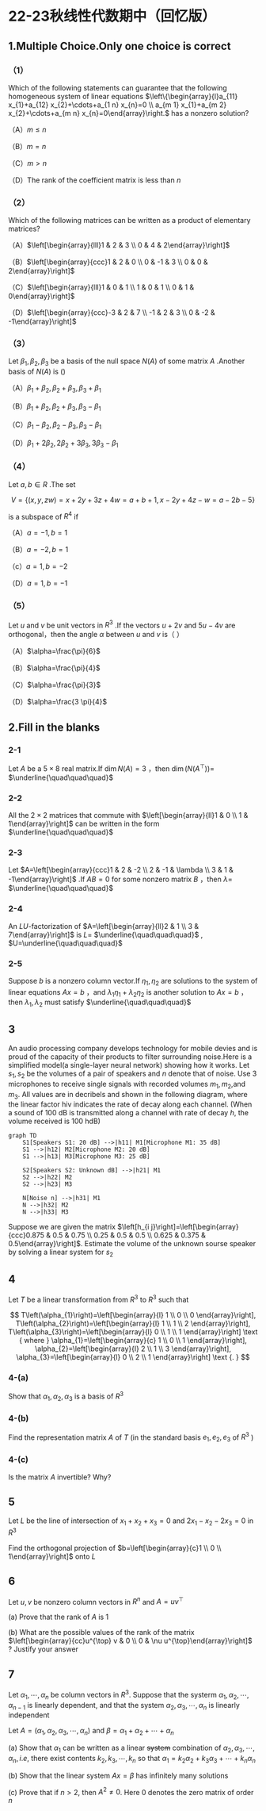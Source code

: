 # 22-23秋线性代数期中（回忆版）

## 1.Multiple Choice.Only one choice is correct

### （1）

Which of the following statements can guarantee that the following homogeneous system of linear equations $\left\{\begin{array}{l}a_{11} x_{1}+a_{12} x_{2}+\cdots+a_{1 n} x_{n}=0 \\ a_{m 1} x_{1}+a_{m 2} x_{2}+\cdots+a_{m n} x_{n}=0\end{array}\right.$ has a nonzero solution?

（A）$m \leq n$

（B）$m=n$

（C）$m>n$

（D）The rank of the coefficient matrix is less than $n$

### （2）

Which of the following matrices can be written as a product of elementary matrices?

（A）$\left[\begin{array}{lll}1 & 2 & 3 \\ 0 & 4 & 2\end{array}\right]$

（B）$\left[\begin{array}{ccc}1 & 2 & 0 \\ 0 & -1 & 3 \\ 0 & 0 & 2\end{array}\right]$

（C）$\left[\begin{array}{lll}1 & 0 & 1 \\ 1 & 0 & 1 \\ 0 & 1 & 0\end{array}\right]$

（D）$\left[\begin{array}{ccc}-3 & 2 & 7 \\ -1 & 2 & 3 \\ 0 & -2 & -1\end{array}\right]$

### （3）

Let $\beta_{1}, \beta_{2}, \beta_{3}$ be a basis of the null space $N(A)$ of some matrix $A$ .Another basis of $N(A)$ is ()

（A）$\beta_{1}+\beta_{2}, \beta_{2}+\beta_{3}, \beta_{3}+\beta_{1}$

（B）$\beta_{1}+\beta_{2}, \beta_{2}+\beta_{3}, \beta_{3}-\beta_{1}$

（C）$\beta_{1}-\beta_{2}, \beta_{2}-\beta_{3}, \beta_{3}-\beta_{1}$

（D）$\beta_{1}+2 \beta_{2}, 2 \beta_{2}+3 \beta_{3}, 3 \beta_{3}-\beta_{1}$

### （4）

Let $a, b \in R$ .The set

$$
V=\{(x, y, z w)=x+2 y+3 z+4 w=a+b+1, x-2 y+4 z-w=a-2 b-5\}
$$

is a subspace of $R^{4}$ if

（A）$a=-1, b=1$

（B）$a=-2, b=1$

（c）$a=1, b=-2$

（D）$a=1, b=-1$

### （5）

Let $u$ and $v$ be unit vectors in $R^{3}$ .If the vectors $u+2 v$ and $5 u-4 v$ are orthogonal，then the angle $\alpha$ between $u$ and $v$ is（ ）

（A）$\alpha=\frac{\pi}{6}$

（B）$\alpha=\frac{\pi}{4}$

（C）$\alpha=\frac{\pi}{3}$

（D）$\alpha=\frac{3 \pi}{4}$

## 2.Fill in the blanks

### 2-1

Let $A$ be a $5 \times 8$ real matrix.If $\operatorname{dim} N(A)=3$ ，then $\operatorname{dim}\left(N\left(A^{\top}\right)\right)=$ $\underline{\quad\quad\quad}$

### 2-2

All the $2 \times 2$ matrices that commute with $\left[\begin{array}{ll}1 & 0 \\ 1 & 1\end{array}\right]$ can be written in the form $\underline{\quad\quad\quad}$

### 2-3

Let $A=\left[\begin{array}{ccc}1 & 2 & -2 \\ 2 & -1 & \lambda \\ 3 & 1 & -1\end{array}\right]$ .If $A B=0$ for some nonzero matrix $B$ ，then $\lambda=$ $\underline{\quad\quad\quad}$

### 2-4

An $L U$-factorization of $A=\left[\begin{array}{ll}2 & 1 \\ 3 & 7\end{array}\right]$ is $L=$ $\underline{\quad\quad\quad}$ , $U=\underline{\quad\quad\quad}$

### 2-5

Suppose $b$ is a nonzero column vector.If $\eta_{1}, \eta_{2}$ are solutions to the system of linear equations $A x=b$ ，and $\lambda_{1} \eta_{1}+\lambda_{2} \eta_{2}$ is another solution to $A x=b$ ，then $\lambda_{1}, \lambda_{2}$ must satisfy $\underline{\quad\quad\quad}$

## 3

An audio processing company develops technology for mobile devies and is proud of the capacity of their products to filter surrounding noise.Here is a simplified model(a single-layer neural network) showing how it works. Let $s_{1}, s_{2}$ be the volumes of a pair of speakers and $n$ denote that of noise. Use 3 microphones to receive single signals with recorded volumes $m_{1}, m_{2}$,and $m_{3}$. All values are in decribels and shown in the following diagram, where the linear factor hiv indicates the rate of decay along each channel. (When a sound of 100 dB is transmitted along a channel with rate of decay $h$, the volume received is $100 \mathrm{~h} \mathrm{dB)}$

``` mermaid
graph TD
    S1[Speakers S1: 20 dB] -->|h11| M1[Microphone M1: 35 dB]
    S1 -->|h12| M2[Microphone M2: 20 dB]
    S1 -->|h13| M3[Microphone M3: 25 dB]

    S2[Speakers S2: Unknown dB] -->|h21| M1
    S2 -->|h22| M2
    S2 -->|h23| M3

    N[Noise n] -->|h31| M1
    N -->|h32| M2
    N -->|h33| M3
```

Suppose we are given the matrix $\left[h_{i j}\right]=\left[\begin{array}{ccc}0.875 & 0.5 & 0.75 \\ 0.25 & 0.5 & 0.5 \\ 0.625 & 0.375 & 0.5\end{array}\right]$. Estimate the volume of the unknown sourse speaker by solving a linear system for $s_{2}$

## 4

Let $T$ be a linear transformation from $R^{3}$ to $R^{3}$ such that

$$
T\left(\alpha_{1}\right)=\left[\begin{array}{l}
1 \\
0 \\
0
\end{array}\right], T\left(\alpha_{2}\right)=\left[\begin{array}{l}
1 \\
1 \\
2
\end{array}\right], T\left(\alpha_{3}\right)=\left[\begin{array}{l}
0 \\
1 \\
1
\end{array}\right] \text { where } \alpha_{1}=\left[\begin{array}{c}
1 \\
0 \\
1
\end{array}\right], \alpha_{2}=\left[\begin{array}{l}
2 \\
1 \\
3
\end{array}\right], \alpha_{3}=\left[\begin{array}{l}
0 \\
2 \\
1
\end{array}\right] \text {. }
$$

### 4-(a)

Show that $\alpha_{1}, \alpha_{2}, \alpha_{3}$ is a basis of $R^{3}$

### 4-(b)

Find the representation matrix $A$ of $T$ (in the standard basis $e_{1}, e_{2}, e_{3}$ of $R^{3}$ )

### 4-(c)

Is the matrix $A$ invertible? Why?

## 5

Let $L$ be the line of intersection of $x_{1}+x_{2}+x_{3}=0$ and $2 x_{1}-x_{2}-2 x_{3}=0$ in $R^{3}$

Find the orthogonal projection of $b=\left[\begin{array}{c}1 \\ 0 \\ 1\end{array}\right]$ onto $L$

## 6

Let $u, v$ be nonzero column vectors in $R^{n}$ and $A=u v^{\top}$

(a) Prove that the rank of $A$ is 1

(b) What are the possible values of the rank of the matrix $\left[\begin{array}{cc}u^{\top} v & 0 \\ 0 & \nu u^{\top}\end{array}\right]$ ? Justify your answer

## 7

Let $\alpha_{1}, \cdots, \alpha_{n}$ be column vectors in $R^{3}$. Suppose that the systerm $\alpha_{1}, \alpha_{2}, \cdots, \alpha_{n-1}$ is linearly dependent, and that the system $\alpha_{2}, \alpha_{3}, \cdots, \alpha_{n}$ is linearly independent

Let $A=\left(\alpha_{1}, \alpha_{2}, \alpha_{3}, \cdots, \alpha_{n}\right)$ and $\beta=\alpha_{1}+\alpha_{2}+\cdots+\alpha_{n}$

(a) Show that $\alpha_{1}$ can be written as a linear ~~system~~ combination of $\alpha_{2}, \alpha_{3}, \cdots, \alpha_{n}, i . e$, there exist contents $k_{2}, k_{3}, \cdots, k_{n}$ so that $\alpha_{1}=k_{2} \alpha_{2}+k_{3} \alpha_{3}+\cdots+k_{n} \alpha_{n}$

(b) Show that the linear system $A x=\beta$ has infinitely many solutions

(c) Prove that if $n>2$, then $A^{2} \neq 0$. Here 0 denotes the zero matrix of order $n$

